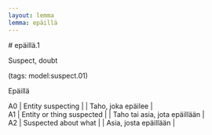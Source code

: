 ```yaml
---
layout: lemma
lemma: epäillä
---
```


<div class="sense">
# <span class="sensename">epäillä.1</span>

<span class="description">Suspect, doubt</span>

(tags: model:suspect.01)

<span class="description">Epäillä</span>

A0 | Entity suspecting |   | Taho, joka epäilee |  
A1 | Entity or thing suspected |   | Taho tai asia, jota epäillään |  
A2 | Suspected about what |   | Asia, josta epäillään |  

</div>

